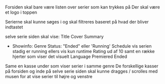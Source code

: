 Forsiden skal bare være listen over serier som kan trykkes på
Der skal være et logo i toppen

Serierne skal kunne søges i og skal filtreres baseret på hvad der bliver indtastet

selve serie siden skal vise:
Title
Cover
Summary

- Showinfo:
  Genre
  Status: "Ended" eller 'Running'
  Schedule vis serien stadig er running ellers vis kun runtime
  Rating ud af 10 samt en række hjerter som viser det visuelt
  Language
  Premiered Ended

Same en kasse under som viser serier i samme genre
De forskellige kasser på forsiden og inde på selve serie siden skal kunne dragges / scrolles med musen for at vise serier til højre og venstre
